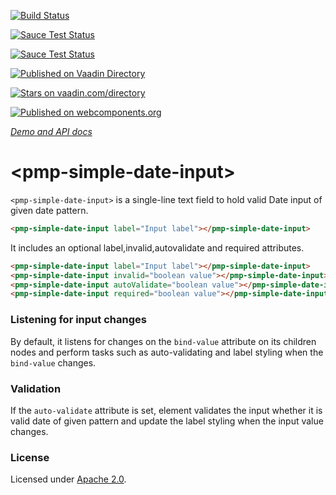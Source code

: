 [![Build Status](https://travis-ci.org/biztek/pmp-simple-date-input.svg?branch=master)](https://travis-ci.org/biztek/pmp-simple-date-input)

[![Sauce Test Status](https://saucelabs.com/buildstatus/biztek_opensource_sauce)](https://saucelabs.com/u/biztek_opensource_sauce)

[![Sauce Test Status](https://saucelabs.com/browser-matrix/biztek_opensource_sauce.svg)](https://saucelabs.com/u/biztek_opensource_sauce)

[![Published on Vaadin  Directory](https://img.shields.io/badge/Vaadin%20Directory-published-00b4f0.svg)](https://vaadin.com/directory/component/biztekpmp-simple-date-input)

[![Stars on vaadin.com/directory](https://img.shields.io/vaadin-directory/star/biztekpmp-simple-date-input.svg)](https://vaadin.com/directory/component/biztekpmp-simple-date-input)

[![Published on webcomponents.org](https://img.shields.io/badge/webcomponents.org-published-blue.svg)](https://www.webcomponents.org/element/biztek/pmp-simple-date-input)

_[Demo and API docs](https://biztek.github.io/pmp-simple-date-input/components/pmp-simple-date-input)_

# \<pmp-simple-date-input\>

`<pmp-simple-date-input>` is a single-line text field to hold valid Date input of given date pattern.

```html
<pmp-simple-date-input label="Input label"></pmp-simple-date-input>
```

It includes an optional label,invalid,autovalidate and required attributes.

```html
<pmp-simple-date-input label="Input label"></pmp-simple-date-input>
<pmp-simple-date-input invalid="boolean value"></pmp-simple-date-input>
<pmp-simple-date-input autoValidate="boolean value"></pmp-simple-date-input>
<pmp-simple-date-input required="boolean value"></pmp-simple-date-input>
```

### Listening for input changes

By default, it listens for changes on the `bind-value` attribute on its children nodes and perform
tasks such as auto-validating and label styling when the `bind-value` changes.

### Validation

If the `auto-validate` attribute is set, element validates the input whether it is valid date of given pattern  and update
the label styling when the input value changes.

### License

Licensed under [Apache 2.0](LICENSE).
